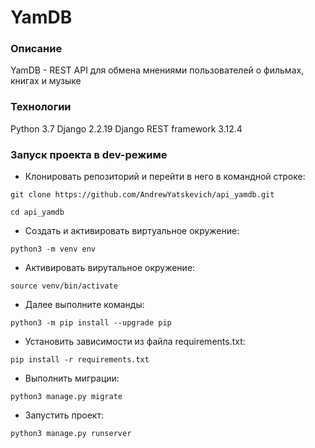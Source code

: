 # YamDB

### Описание

YamDB - REST API для обмена мнениями пользователей о фильмах, книгах и музыке

### Технологии

Python 3.7
Django 2.2.19
Django REST framework 3.12.4

### Запуск проекта в dev-режиме

- Клонировать репозиторий и перейти в него в командной строке:

```
git clone https://github.com/AndrewYatskevich/api_yamdb.git
```

```
cd api_yamdb
```

- Cоздать и активировать виртуальное окружение:

```
python3 -m venv env
```

- Активировать вирутальное окружение:

```
source venv/bin/activate
```
- Далее выполните команды:

```
python3 -m pip install --upgrade pip
```

- Установить зависимости из файла requirements.txt:

```
pip install -r requirements.txt
```

- Выполнить миграции:

```
python3 manage.py migrate
```

- Запустить проект:

```
python3 manage.py runserver
```